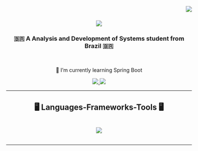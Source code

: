 <img align="right" src="https://visitor-badge.laobi.icu/badge?page_id=xxrani.xxrani" />

<h1 align="center">
    <img src="https://readme-typing-svg.herokuapp.com/?font=Righteous&size=35&center=true&vCenter=true&width=500&height=70&duration=4000&lines=Hi+There!+👋;+I'm+Raniere!;" />
</h1>

<h3 align="center">🇧🇷 A Analysis and Development of Systems student from Brazil 🇧🇷</h3>

<br/>

<div align="center">
 
 🍃 I’m currently learning Spring Boot
 
 </div>
 
<div align="center"> 
  <a href="mailto:ranierealvares@gmail.com">
    <img src="https://img.shields.io/badge/Gmail-333333?style=for-the-badge&logo=gmail&logoColor=red" />
  </a>
  <a href="https://www.linkedin.com/in/ranialvares" target="_blank">
    <img src="https://img.shields.io/badge/LinkedIn-0077B5?style=for-the-badge&logo=linkedin&logoColor=white" target="_blank" />
  </a>
</div>

 <hr/>
 
<h2 align="center">🖥️ Languages-Frameworks-Tools 🖥️</h2>
<br/>
<div align="center">
    <img src="https://skillicons.dev/icons?i=linux,bash,java,spring,python,html,docker,kubernetes" /><br>
</div>

<br/>
<hr/>

